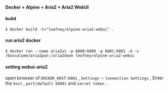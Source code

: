 #### Docker + Alpine + Aria2 + Aria2 WebUI


#### build

```
$ docker build -t="leafney/alpine-aria2-webui" .
```

#### run aria2 docker

```
$ docker run --name aria2ui -p 6800:6800 -p 6801:6801 -d -v /boxvalume/aria2pan:/aria2down leafney/alpine-aria2-webui
```

#### setting webui-aria2

open browser of `DOCKER_HOST:6801` , `Settings` -- `Connection Settings` , Enter the `host` , `port(default 6800)` and `secret token` .
